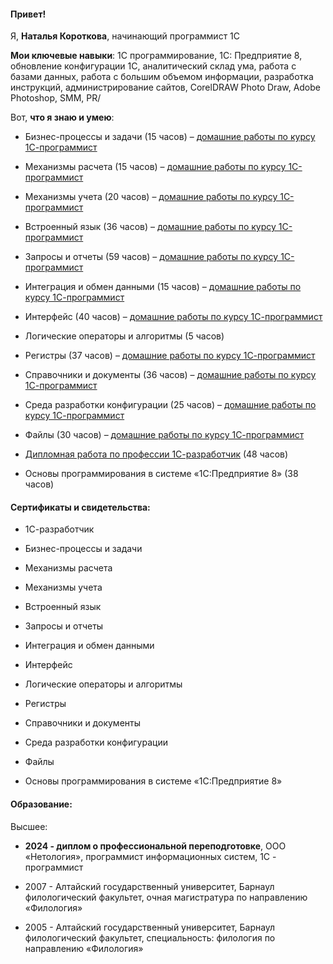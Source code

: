 #### Привет!

Я, **Наталья Короткова**, начинающий программист 1С

**Мои ключевые навыки**: 1С программирование,  1С: Предприятие 8,  обновление конфигурации  1С, аналитический склад ума,  работа с базами данных,  работа с большим объемом информации,  разработка инструкций, администрирование сайтов, CorelDRAW Photo Draw, Adobe Photoshop, SMM, PR/

Вот, **что я знаю и умею**:

- Бизнес-процессы и задачи (15 часов) – [домашние работы по курсу 1С-программист]( Бизнес)
  
- Механизмы расчета (15 часов) – [домашние работы по курсу 1С-программист](Механизмы )

 - Механизмы учета (20 часов) – [домашние работы по курсу 1С-программист](Механизмы)
   
 - Встроенный язык (36 часов) – [домашние работы по курсу 1С-программист](Встроенный)
   
 - Запросы и отчеты (59 часов) – [домашние работы по курсу 1С-программист](Запросы)
   
 - Интеграция и обмен данными (15 часов) – [домашние работы по курсу 1С-программист](Интеграция)
   
 - Интерфейс (40 часов) – [домашние работы по курсу 1С-программист](Интерфейсы)
   
 - Логические операторы и алгоритмы (5 часов)
   
 - Регистры (37 часов) – [домашние работы по курсу 1С-программист](Регистры)
   
 - Справочники и документы (36 часов) – [домашние работы по курсу 1С-программист](Справочники)
   
 - Среда разработки конфигурации (25 часов) – [домашние работы по курсу 1С-программист](Среда )
   
 - Файлы (30 часов) – [домашние работы по курсу 1С-программист](Файлы)
   
- [Дипломная работа по профессии 1С-разработчик](Дипломная) (48 часов)
  
- Основы программирования в системе «1C:Предприятие 8» (38 часов)
  
#### Сертификаты и свидетельства:

- 1С-разработчик
   
- Бизнес-процессы и задачи
   
 - Механизмы расчета
    
 - Механизмы учета
    
 - Встроенный язык
    
 - Запросы и отчеты
    
 - Интеграция и обмен данными
    
 - Интерфейс
    
 - Логические операторы и алгоритмы
   
 - Регистры
    
 - Справочники и документы
    
 - Среда разработки конфигурации
    
 - Файлы
    
 - Основы программирования в системе «1C:Предприятие 8»
   
#### Образование:

Высшее:

- **2024 -  диплом о профессиональной переподготовке**, ООО «Нетология», программист информационных систем, 1С - программист
  
- 2007 - Алтайский государственный университет, Барнаул филологический факультет, очная магистратура по направлению «Филология»
   
- 2005 - Алтайский государственный университет, Барнаул филологический факультет, специальность: филология по направлению «Филология»
  
